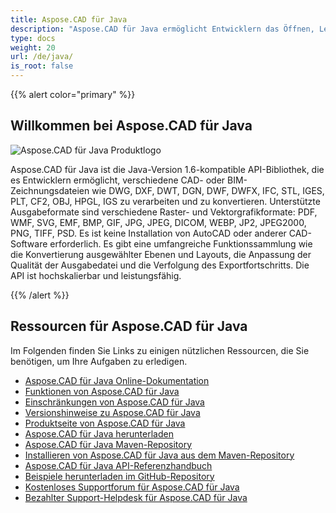 ```yaml
---
title: Aspose.CAD für Java
description: "Aspose.CAD für Java ermöglicht Entwicklern das Öffnen, Lesen und Verarbeiten von AutoCAD DWG-, DXF-, DWT- und anderen CAD- und BIM-Dateiformaten wie DGN, DWF, DWFX, IFC, STL, IGES, PLT, CF2, OBJ, HPGL, IGS."
type: docs
weight: 20
url: /de/java/
is_root: false
---
```


{{% alert color="primary" %}}

## **Willkommen bei Aspose.CAD für Java**

![Aspose.CAD für Java Produktlogo](/_assets/home_2.png)

Aspose.CAD für Java ist die Java-Version 1.6-kompatible API-Bibliothek, die es Entwicklern ermöglicht, verschiedene CAD- oder BIM-Zeichnungsdateien wie DWG, DXF, DWT, DGN, DWF, DWFX, IFC, STL, IGES, PLT, CF2, OBJ, HPGL, IGS zu verarbeiten und zu konvertieren. Unterstützte Ausgabeformate sind verschiedene Raster- und Vektorgrafikformate: PDF, WMF, SVG, EMF, BMP, GIF, JPG, JPEG, DICOM, WEBP, JP2, JPEG2000, PNG, TIFF, PSD. Es ist keine Installation von AutoCAD oder anderer CAD-Software erforderlich.
Es gibt eine umfangreiche Funktionssammlung wie die Konvertierung ausgewählter Ebenen und Layouts, die Anpassung der Qualität der Ausgabedatei und die Verfolgung des Exportfortschritts. Die API ist hochskalierbar und leistungsfähig.

{{% /alert %}}

## **Ressourcen für Aspose.CAD für Java**

Im Folgenden finden Sie Links zu einigen nützlichen Ressourcen, die Sie benötigen, um Ihre Aufgaben zu erledigen.

- [Aspose.CAD für Java Online-Dokumentation](/de/java/)
- [Funktionen von Aspose.CAD für Java](/de/java/product-overview/#advanced-api-features)
- [Einschränkungen von Aspose.CAD für Java](/de/java/product-overview/#not-yet-supported)
- [Versionshinweise zu Aspose.CAD für Java](https://releases.aspose.com/cad/java/release-notes/)
- [Produktseite von Aspose.CAD für Java](https://products.aspose.com/cad/java/)
- [Aspose.CAD für Java herunterladen](https://releases.aspose.com/cad/java/)
- [Aspose.CAD für Java Maven-Repository](https://releases.aspose.com/java/repo/com/aspose/aspose-cad/)
- [Installieren von Aspose.CAD für Java aus dem Maven-Repository](/de/java/installation/)
- [Aspose.CAD für Java API-Referenzhandbuch](https://reference.aspose.com/cad/java)
- [Beispiele herunterladen im GitHub-Repository](https://github.com/aspose-cad/Aspose.CAD-for-Java)
- [Kostenloses Supportforum für Aspose.CAD für Java](https://forum.aspose.com/c/cad/19)
- [Bezahlter Support-Helpdesk für Aspose.CAD für Java](https://helpdesk.aspose.com/)
